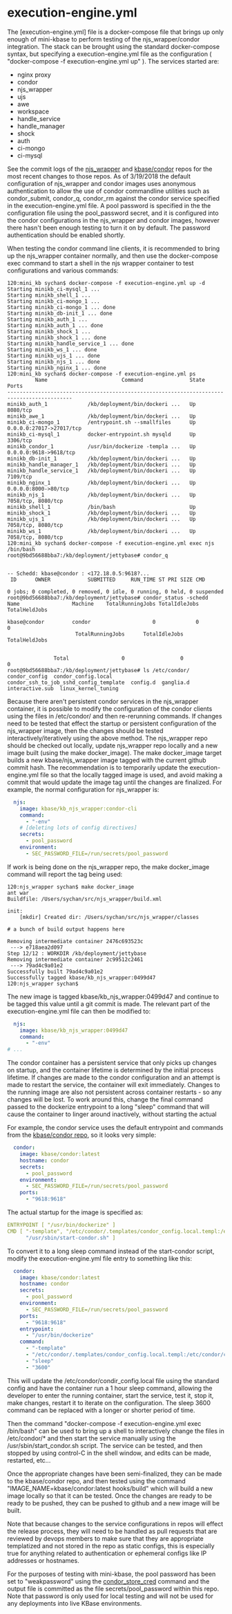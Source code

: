 # execution-engine.yml

The [execution-engine.yml] file is a docker-compose file that brings up only enough of mini-kbase to perform
testing of the njs_wrapper/condor integration. The stack can be brought using the standard docker-compose
syntax, but specifying a execution-engine.yml file as the configuration ( "docker-compose -f execution-engine.yml up" ).
The services started are:
* nginx proxy
* condor
* njs_wrapper
* ujs
* awe
* workspace
* handle_service
* handle_manager
* shock
* auth
* ci-mongo
* ci-mysql

See the commit logs of the [njs_wrapper](https://github.com/kbase/njs_wrapper) and [kbase/condor](https://github.com/kbase/condor) repos for the most recent changes to those repos. As of 3/19/2018 
the default configuration of njs_wrapper and condor images uses anonymous authentication to allow
the use of condor commandline utilities such as condor_submit, condor_q, condor_rm against the
condor service specified in the execution-engine.yml file. A pool password is specified in the the
configuration file using the pool_password secret, and it is configured into the condor configurations
in the njs_wrapper and condor images, however there hasn't been enough testing to turn it on by default.
The password authentication should be enabled shortly.

When testing the condor command line clients, it is recommended to bring up the njs_wrapper container
normally, and then use the docker-compose exec command to start a shell in the njs wrapper container
to test configurations and various commands:
```sh-session
120:mini_kb sychan$ docker-compose -f execution-engine.yml up -d
Starting minikb_ci-mysql_1 ... 
Starting minikb_shell_1 ... 
Starting minikb_ci-mongo_1 ... 
Starting minikb_ci-mongo_1 ... done
Starting minikb_db-init_1 ... done
Starting minikb_auth_1 ... 
Starting minikb_auth_1 ... done
Starting minikb_shock_1 ... 
Starting minikb_shock_1 ... done
Starting minikb_handle_service_1 ... done
Starting minikb_ws_1 ... done
Starting minikb_ujs_1 ... done
Starting minikb_njs_1 ... done
Starting minikb_nginx_1 ... done
120:mini_kb sychan$ docker-compose -f execution-engine.yml ps
         Name                        Command               State            Ports          
-------------------------------------------------------------------------------------------
minikb_auth_1             /kb/deployment/bin/dockeri ...   Up      8080/tcp                
minikb_awe_1              /kb/deployment/bin/dockeri ...   Up                              
minikb_ci-mongo_1         /entrypoint.sh --smallfiles      Up      0.0.0.0:27017->27017/tcp
minikb_ci-mysql_1         docker-entrypoint.sh mysqld      Up      3306/tcp                
minikb_condor_1           /usr/bin/dockerize -templa ...   Up      0.0.0.0:9618->9618/tcp  
minikb_db-init_1          /kb/deployment/bin/dockeri ...   Up                              
minikb_handle_manager_1   /kb/deployment/bin/dockeri ...   Up                              
minikb_handle_service_1   /kb/deployment/bin/dockeri ...   Up      7109/tcp                
minikb_nginx_1            /kb/deployment/bin/dockeri ...   Up      0.0.0.0:8000->80/tcp    
minikb_njs_1              /kb/deployment/bin/dockeri ...   Up      7058/tcp, 8080/tcp      
minikb_shell_1            /bin/bash                        Up                              
minikb_shock_1            /kb/deployment/bin/dockeri ...   Up                              
minikb_ujs_1              /kb/deployment/bin/dockeri ...   Up      7058/tcp, 8080/tcp      
minikb_ws_1               /kb/deployment/bin/dockeri ...   Up      7058/tcp, 8080/tcp      
120:mini_kb sychan$ docker-compose -f execution-engine.yml exec njs /bin/bash
root@9bd56688bba7:/kb/deployment/jettybase# condor_q


-- Schedd: kbase@condor : <172.18.0.5:9618?...
 ID      OWNER            SUBMITTED     RUN_TIME ST PRI SIZE CMD               

0 jobs; 0 completed, 0 removed, 0 idle, 0 running, 0 held, 0 suspended
root@9bd56688bba7:/kb/deployment/jettybase# condor_status -schedd
Name                 Machine    TotalRunningJobs TotalIdleJobs TotalHeldJobs 

kbase@condor         condor                    0             0              0
                      TotalRunningJobs      TotalIdleJobs      TotalHeldJobs

                    
               Total                 0                  0                  0
root@9bd56688bba7:/kb/deployment/jettybase# ls /etc/condor/
condor_config  condor_config.local  condor_ssh_to_job_sshd_config_template  config.d  ganglia.d  interactive.sub  linux_kernel_tuning
```

Because there aren't persistent condor services in the njs_wrapper container, it is possible to
modify the configuration of the condor clients using the files in /etc/condor/ and then re-rerunning commands.
If changes need to be tested that effect the startup or persistent configuration of the njs_wrapper image,
then the changes should be tested interactively/iteratively using the above method. The
njs_wrapper repo should be checked out locally, update njs_wrapper repo locally and a new
image built (using the make docker_image). The make docker_image target builds a new kbase/njs_wrapper
image tagged with the current github commit hash. The recommendation is to temporarily update the execution-engine.yml
file so that the locally tagged image is used, and avoid making a commit that would update the image tag
until the changes are finalized. For example, the normal configuration for njs_wrapper is:
```YAML
  njs:
    image: kbase/kb_njs_wrapper:condor-cli
    command:
      - "-env"
    # [deleting lots of config directives]
    secrets:
      - pool_password
    environment:
      - SEC_PASSWORD_FILE=/run/secrets/pool_password
```

If work is being done on the njs_wrapper repo, the make docker_image command will report the tag being
used:
```sh-session
120:njs_wrapper sychan$ make docker_image
ant war
Buildfile: /Users/sychan/src/njs_wrapper/build.xml

init:
    [mkdir] Created dir: /Users/sychan/src/njs_wrapper/classes

# a bunch of build output happens here

Removing intermediate container 2476c693523c
 ---> e718aea2d097
Step 12/12 : WORKDIR /kb/deployment/jettybase
Removing intermediate container 2c99512c2461
 ---> 79ad4c9a01e2
Successfully built 79ad4c9a01e2
Successfully tagged kbase/kb_njs_wrapper:0499d47
120:njs_wrapper sychan$ 
```

The new image is tagged kbase/kb_njs_wrapper:0499d47 and continue to be tagged this value until a
git commit is made. The relevant part of the execution-engine.yml file can then be modified to:
```YAML
  njs:
    image: kbase/kb_njs_wrapper:0499d47
    command:
      - "-env"
# ...
```

The condor container has a persistent service that only picks up changes on startup, and
the container lifetime is determined by the initial process lifetime. If changes are made to the condor
configuration and an attempt is made to restart the service, the container will exit immediately. Changes to
the running image are also not persistent across container restarts - so any changes will be lost. To
work around this, change the final command passed to the dockerize entrypoint to a long
"sleep" command that will cause the container to linger around inactively, without starting the actual

For example, the condor service uses the default entrypoint and commands from the [kbase/condor repo](https://github.com/kbase/condor/blob/master/Dockerfile#L23), so it looks very simple:
```YAML
  condor:
    image: kbase/condor:latest
    hostname: condor
    secrets:
      - pool_password
    environment:
      - SEC_PASSWORD_FILE=/run/secrets/pool_password
    ports:
      - "9618:9618"
```

The actual startup for the image is specified as:
```YAML
ENTRYPOINT [ "/usr/bin/dockerize" ]
CMD [ "-template", "/etc/condor/.templates/condor_config.local.templ:/etc/condor/condor_config.local", \
      "/usr/sbin/start-condor.sh" ]
```

To convert it to a long sleep command instead of the start-condor script, modify the execution-engine.yml file
entry to something like this:
```YAML
  condor:
    image: kbase/condor:latest
    hostname: condor
    secrets:
      - pool_password
    environment:
      - SEC_PASSWORD_FILE=/run/secrets/pool_password
    ports:
      - "9618:9618"
    entrypoint:
      - "/usr/bin/dockerize"
    command:
      - "-template"
      - "/etc/condor/.templates/condor_config.local.templ:/etc/condor/condor_config.local"
      - "sleep"
      - "3600"
```

This will update the /etc/condor/condir_config.local file using the standard config and have the
container run a 1 hour sleep command, allowing the developer to enter the running container, start
the service, test it, stop it, make changes, restart it to iterate on the configuration. The sleep 3600
command can be replaced with a longer or shorter period of time.

Then the command "docker-compose -f execution-engine.yml exec /bin/bash" can be used to bring up a shell
to interactively change the files in /etc/condor/* and then start the service manually using the
/usr/sbin/start_condor.sh script. The service can be tested, and then stopped by using control-C in the
shell window, and edits can be made, restarted, etc...

Once the appropriate changes have been semi-finalized, they can be made to the kbase/condor repo, and then
tested using the command "IMAGE_NAME=kbase/condor:latest hooks/build" which will build a new image
locally so that it can be tested. Once the changes are ready to be ready to be pushed, they can be
pushed to github and a new image will be built.

Note that because changes to the service configurations in repos will effect the release process, they
will need to be handled as pull requests that are reviewed by devops members to make sure that they are
appropriate templatized and not stored in the repo as static configs, this is especially true for anything
related to authentication or ephemeral configs like IP addresses or hostnames.

For the purposes of testing with mini-kbase, the pool password has been set to "weakpassword" using the
[condor_store_cred](http://research.cs.wisc.edu/htcondor/manual/current/condor_store_cred.html) command
and the output file is committed as the file secrets/pool_password within this repo. Note that password is
only used for local testing and will not be used for any deployments into live KBase environments.

